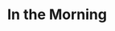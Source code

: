 ---
layout: shop
title: In the Morning
type: posters
description: Photographic print of pine needles
size: 18x24
category: shop
image: pine.jpg
price: $24
---